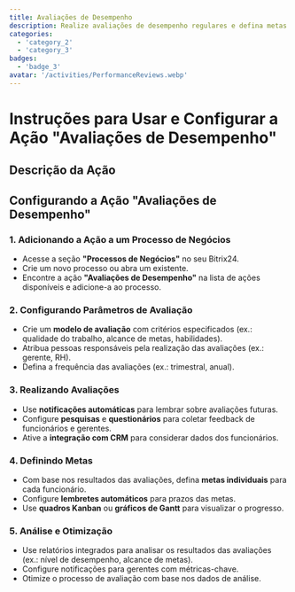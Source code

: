 ```yaml
---
title: Avaliações de Desempenho
description: Realize avaliações de desempenho regulares e defina metas.
categories: 
  - 'category_2'
  - 'category_3'
badges: 
  - 'badge_3'
avatar: '/activities/PerformanceReviews.webp'
---
```


# Instruções para Usar e Configurar a Ação "Avaliações de Desempenho"

## Descrição da Ação

## **Configurando a Ação "Avaliações de Desempenho"**

### 1. Adicionando a Ação a um Processo de Negócios
- Acesse a seção **"Processos de Negócios"** no seu Bitrix24.
- Crie um novo processo ou abra um existente.
- Encontre a ação **"Avaliações de Desempenho"** na lista de ações disponíveis e adicione-a ao processo.

### 2. Configurando Parâmetros de Avaliação
- Crie um **modelo de avaliação** com critérios especificados (ex.: qualidade do trabalho, alcance de metas, habilidades).
- Atribua pessoas responsáveis pela realização das avaliações (ex.: gerente, RH).
- Defina a frequência das avaliações (ex.: trimestral, anual).

### 3. Realizando Avaliações
- Use **notificações automáticas** para lembrar sobre avaliações futuras.
- Configure **pesquisas** e **questionários** para coletar feedback de funcionários e gerentes.
- Ative a **integração com CRM** para considerar dados dos funcionários.

### 4. Definindo Metas
- Com base nos resultados das avaliações, defina **metas individuais** para cada funcionário.
- Configure **lembretes automáticos** para prazos das metas.
- Use **quadros Kanban** ou **gráficos de Gantt** para visualizar o progresso.

### 5. Análise e Otimização
- Use relatórios integrados para analisar os resultados das avaliações (ex.: nível de desempenho, alcance de metas).
- Configure notificações para gerentes com métricas-chave.
- Otimize o processo de avaliação com base nos dados de análise.